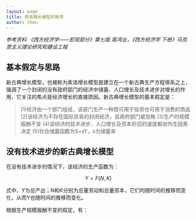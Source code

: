 ```yaml
---
layout: page
title: 索洛增长模型的推导
author: Chen
---
```


*参考资料 《西方经济学——宏观部分》第七版 高鸿业，《西方经济学 下册》马克思主义理论研究和建设工程*

## 基本假定与思路
新古典增长模型，也被称为索洛增长模型是建立在一个新古典生产方程体系之上，强调了一个封闭的没有政府部门的经济中储蓄、人口增长及技术进步对增长的作用，它关注的焦点是经济增长的直接原因。新古典增长模型的基本假定是：
> (1)经济由一个部门组成，该部门生产一种既可用于投资也可用于消费的商品
> (2)该经济为不存在国际贸易的封闭经济，且政府部门被忽略
> (3)生产的规模报酬不变
> (4)该经济的技术进步、人口增长及资本折旧的速度都由外生因素决定
> (5)社会储蓄函数为S=sY，s为储蓄率


## 没有技术进步的新古典增长模型

在没有技术进步的情况下，该经济的生产函数为：

$$Y=F(N,K)$$

式中，Y为总产出；N和K分别为总量劳动和总量资本，它们均随时间的推移而变化，从而Y也随时间的推移而变化。

根据生产规模报酬不变的假定，有：

